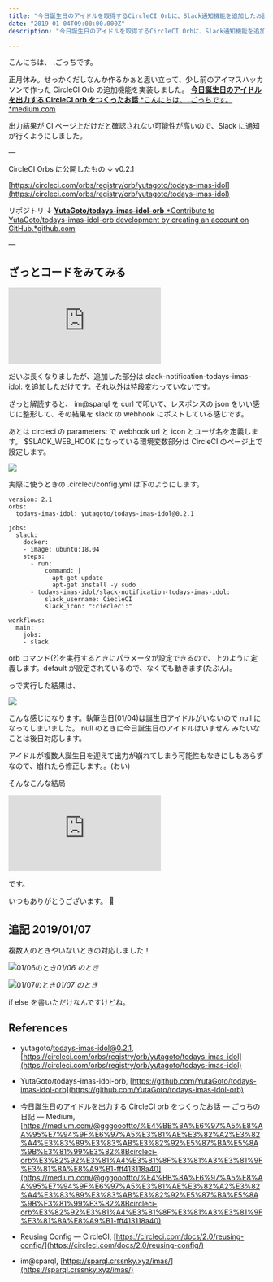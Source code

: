```yaml
---
title: "今日誕生日のアイドルを取得するCircleCI Orbに、Slack通知機能を追加したお話"
date: "2019-01-04T09:00:00.000Z"
description: "今日誕生日のアイドルを取得するCircleCI Orbに、Slack通知機能を追加したお話"

---
```


こんにちは、 .ごっちです。

正月休み。せっかくだしなんか作るかぁと思い立って、少し前のアイマスハッカソンで作った CircleCI Orb の追加機能を実装しました。
[**今日誕生日のアイドルを出力する CircleCI orb をつくったお話**
*こんにちは、 .ごっちです。*medium.com](https://medium.com/@gggooottto/%E4%BB%8A%E6%97%A5%E8%AA%95%E7%94%9F%E6%97%A5%E3%81%AE%E3%82%A2%E3%82%A4%E3%83%89%E3%83%AB%E3%82%92%E5%87%BA%E5%8A%9B%E3%81%99%E3%82%8Bcircleci-orb%E3%82%92%E3%81%A4%E3%81%8F%E3%81%A3%E3%81%9F%E3%81%8A%E8%A9%B1-fff413118a40)

出力結果が CI ページ上だけだと確認されない可能性が高いので、Slack に通知が行くようにしました。

—

CircleCI Orbs に公開したもの ↓ v0.2.1

[https://circleci.com/orbs/registry/orb/yutagoto/todays-imas-idol](https://circleci.com/orbs/registry/orb/yutagoto/todays-imas-idol)

リポジトリ ↓
[**YutaGoto/todays-imas-idol-orb**
*Contribute to YutaGoto/todays-imas-idol-orb development by creating an account on GitHub.*github.com](https://github.com/YutaGoto/todays-imas-idol-orb)

—

## ざっとコードをみてみる

<iframe src="https://medium.com/media/564dfc62cfbd0541617a7f488b35983a" frameborder=0></iframe>

だいぶ長くなりましたが、追加した部分は slack-notification-todays-imas-idol: を追加しただけです。それ以外は特段変わっていないです。

ざっと解読すると、 im@sparql を curl で叩いて、レスポンスの json をいい感じに整形して、その結果を slack の webhook にポストしている感じです。

あとは circleci の parameters: で webhook url と icon とユーザ名を定義します。 $SLACK_WEB_HOOK になっている環境変数部分は CircleCI のページ上で設定します。

![](https://cdn-images-1.medium.com/max/4684/1*BwrH3knlQ40Zsl6eSAXwEQ.png)

実際に使うときの .circleci/config.yml は下のようにします。

    version: 2.1
    orbs:
      todays-imas-idol: yutagoto/todays-imas-idol@0.2.1

    jobs:
      slack:
        docker:
        - image: ubuntu:18.04
        steps:
          - run:
              command: |
                apt-get update
                apt-get install -y sudo
          - todays-imas-idol/slack-notification-todays-imas-idol:
              slack_username: CiecleCI
              slack_icon: ":ciecleci:"

    workflows:
      main:
        jobs:
        - slack

orb コマンド(?)を実行するときにパラメータが設定できるので、上のように定義します。default が設定されているので、なくても動きます(たぶん)。

っで実行した結果は、

![](https://cdn-images-1.medium.com/max/3540/1*R8COJz7IPGa7ZrhXzePV_Q.png)

こんな感じになります。執筆当日(01/04)は誕生日アイドルがいないので null になってしまいました。 null のときに今日誕生日のアイドルはいません みたいなことは後日対応します。

アイドルが複数人誕生日を迎えて出力が崩れてしまう可能性もなきにしもあらずなので、崩れたら修正します。。(おい)

そんなこんな結局

<iframe src="https://medium.com/media/abf96dc8723995caf9d8f029c1aa6735" frameborder=0></iframe>

です。

いつもありがとうございます。 🙏

## 追記 2019/01/07

複数人のときやいないときの対応しました！

![01/06のとき](https://cdn-images-1.medium.com/max/2516/1*_Ch7F_qmOFHHSUVY5-m-2g.png)_01/06 のとき_

![01/07のとき](https://cdn-images-1.medium.com/max/2328/1*pnopk-yzcyJllxkh1qZ_8Q.png)_01/07 のとき_

if else を書いただけなんですけどね。

## References

- yutagoto/todays-imas-idol@0.2.1, [https://circleci.com/orbs/registry/orb/yutagoto/todays-imas-idol](https://circleci.com/orbs/registry/orb/yutagoto/todays-imas-idol)

- YutaGoto/todays-imas-idol-orb, [https://github.com/YutaGoto/todays-imas-idol-orb](https://github.com/YutaGoto/todays-imas-idol-orb)

- 今日誕生日のアイドルを出力する CircleCI orb をつくったお話 — ごっちの日記 — Medium, [https://medium.com/@gggooottto/%E4%BB%8A%E6%97%A5%E8%AA%95%E7%94%9F%E6%97%A5%E3%81%AE%E3%82%A2%E3%82%A4%E3%83%89%E3%83%AB%E3%82%92%E5%87%BA%E5%8A%9B%E3%81%99%E3%82%8Bcircleci-orb%E3%82%92%E3%81%A4%E3%81%8F%E3%81%A3%E3%81%9F%E3%81%8A%E8%A9%B1-fff413118a40](https://medium.com/@gggooottto/%E4%BB%8A%E6%97%A5%E8%AA%95%E7%94%9F%E6%97%A5%E3%81%AE%E3%82%A2%E3%82%A4%E3%83%89%E3%83%AB%E3%82%92%E5%87%BA%E5%8A%9B%E3%81%99%E3%82%8Bcircleci-orb%E3%82%92%E3%81%A4%E3%81%8F%E3%81%A3%E3%81%9F%E3%81%8A%E8%A9%B1-fff413118a40)

- Reusing Config — CircleCI, [https://circleci.com/docs/2.0/reusing-config/](https://circleci.com/docs/2.0/reusing-config/)

- im@sparql, [https://sparql.crssnky.xyz/imas/](https://sparql.crssnky.xyz/imas/)
